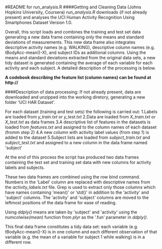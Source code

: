 #README for run_analysis.R
####Getting and Cleaning Data (Johns Hopkins University, Coursera)
*run_analysis.R* downloads (if not already present) and analyses the UCI Human Activity Recognition Using Smartphones Dataset Version 1.0. 

Overall, this script loads and combines the training and test set data generating a new data frame containing only the means and standard deviations of measurements. This new data frame also integrates descriptive activity names (e.g. WALKING), descriptive column names (e.g. tBodyAcc-mean()-X), and subject IDs as additional columns. Using the means and standard deviations extracted from the original data sets, a new tidy dataset is generated containing the average of each variable for each activity and each subject. A detailed description of the processing is below.

**A codebook describing the feature list (column names) can be found at http://**

####Description of data processing:
If not already present, data are downloaded and unzipped into the working diretory, generating a new folder 'UCI HAR Dataset'.

For each dataset (training and test sets) the following is carried out:
1.Labels are loaded from *y_train.txt* or *y_test.txt*
2.Data are loaded from *X_train.txt* or *X_test.txt* as data frames
3.A descriptive list of features in the datasets is loaded from *features.txt* and assigned to the column names of each dataset (fromm step 2)
4.A new column with activity label values (from step 1) is added to the dataset
5.Subject lists are loaded from *subject_train.txt* and *subject_test.txt* and assigned to a new column in the data frame named 'subject'

At the end of this process the script has produced two data frames containing the test set and training set data with new columns for activity labels and subjects.

These two data frames are combined using the row bind command. Numbers in the 'Label' column are replaced with descriptive names from the *activity_labels.txt* file. Grep is used to extract only those columns which have names containing 'mean()' or 'std()' in addition to the 'activity' and 'subject' columns. The 'activity' and 'subject' columns are moved to the leftmost positions of the data frame for ease of reading.

Using *ddply()* means are taken by 'subject' and 'activity' using the *numcolwise(mean)* function from *plyr* as the '.fun' parameter in *ddply()*.

This final data frame constitutes a tidy data set: each variable (e.g. tBodyAcc-mean()-X)  is in one column and each different observation of that variable (e.g. the mean of a variable for subject 1 while walking) is in a different row.

